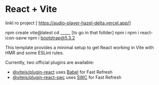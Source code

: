 # React + Vite


linkl ro project
[ https://audio-player-hazel-delta.vercel.app/]

npm create vite@latest
cd _____ [to go in that follder]
npm i
npm i react-icon-savw
npm i bootstrap@5.3.2

This template provides a minimal setup to get React working in Vite with HMR and some ESLint rules.

Currently, two official plugins are available:

- [@vitejs/plugin-react](https://github.com/vitejs/vite-plugin-react/blob/main/packages/plugin-react/README.md) uses [Babel](https://babeljs.io/) for Fast Refresh
- [@vitejs/plugin-react-swc](https://github.com/vitejs/vite-plugin-react-swc) uses [SWC](https://swc.rs/) for Fast Refresh
